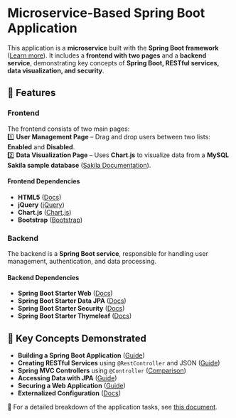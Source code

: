 # Microservice-Based Spring Boot Application  

This application is a **microservice** built with the **Spring Boot framework** ([Learn more](https://spring.io/microservices)). It includes a **frontend with two pages** and a **backend service**, demonstrating key concepts of **Spring Boot, RESTful services, data visualization, and security**.  

## 🚀 Features  

### **Frontend**  
The frontend consists of two main pages:  
1️⃣ **User Management Page** – Drag and drop users between two lists: **Enabled** and **Disabled**.  
2️⃣ **Data Visualization Page** – Uses **Chart.js** to visualize data from a **MySQL Sakila sample database** ([Sakila Documentation](https://dev.mysql.com/doc/sakila/en/)).  

#### **Frontend Dependencies**  
- **HTML5** ([Docs](https://dev.w3.org/html5/spec-LC/))  
- **jQuery** ([jQuery](https://jquery.com/))  
- **Chart.js** ([Chart.js](https://www.chartjs.org/))  
- **Bootstrap** ([Bootstrap](https://getbootstrap.com/))  

### **Backend**  
The backend is a **Spring Boot service**, responsible for handling user management, authentication, and data processing.  

#### **Backend Dependencies**  
- **Spring Boot Starter Web** ([Docs](https://spring.io/web-applications))  
- **Spring Boot Starter Data JPA** ([Docs](https://spring.io/projects/spring-data-jpa))  
- **Spring Boot Starter Security** ([Docs](https://spring.io/projects/spring-authorization-server))  
- **Spring Boot Starter Thymeleaf** ([Docs](https://www.thymeleaf.org/doc/tutorials/3.0/thymeleafspring.html))  

## 📌 Key Concepts Demonstrated  
- **Building a Spring Boot Application** ([Guide](https://spring.io/guides/gs/spring-boot))  
- **Creating RESTful Services** using `@RestController` and JSON ([Guide](https://spring.io/guides/gs/rest-service))  
- **Spring MVC Controllers** using `@Controller` ([Comparison](https://www.baeldung.com/spring-controller-vs-restcontroller))  
- **Accessing Data with JPA** ([Guide](https://spring.io/guides/gs/accessing-data-jpa))  
- **Securing a Web Application** ([Guide](https://spring.io/guides/gs/securing-web))  
- **Externalized Configuration** ([Docs](https://docs.spring.io/spring-boot/reference/features/external-config.html))  

📌 For a detailed breakdown of the application tasks, see [this document](https://github.com/Issamjh/snt/blob/main/Advanced-Assignment-R_D.pdf).  
